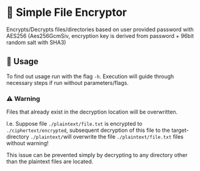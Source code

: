 # 🔑 Simple File Encryptor

Encrypts/Decrypts files/directories based on user provided password with AES256
(Aes256GcmSiv, encryption key is derived from password + 96bit random salt with SHA3)

## 🔧 Usage

To find out usage run with the flag `-h`.
Execution will guide through necessary steps if run without parameters/flags.

### ⚠️ Warning

Files that already exist in the decryption location will be overwritten.

I.e. Suppose file `./plaintext/file.txt` is 
encrypted to `./ciphertext/encrypted`, subsequent decryption of this file to the target-directory `./plaintext/`will 
overwrite the file `./plaintext/file.txt` files without warning!

This issue can be prevented simply by decrypting to any directory other than the plaintext files are located.